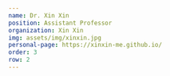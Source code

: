 ```yaml
---
name: Dr. Xin Xin
position: Assistant Professor
organization: Xin Xin
img: assets/img/xinxin.jpg
personal-page: https://xinxin-me.github.io/
order: 3
row: 2
---
```

